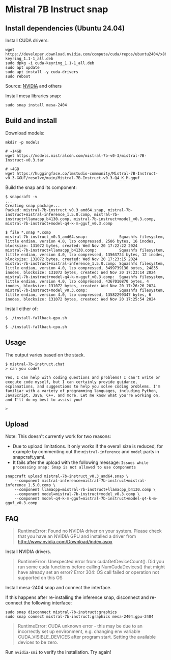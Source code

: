 # Mistral 7B Instruct snap

## Install dependencies (Ubuntu 24.04)

Install CUDA drivers:
```shell
wget https://developer.download.nvidia.com/compute/cuda/repos/ubuntu2404/x86_64/cuda-keyring_1.1-1_all.deb
sudo dpkg -i cuda-keyring_1.1-1_all.deb
sudo apt update
sudo apt install -y cuda-drivers
sudo reboot
```
Source: [NVIDIA](https://docs.nvidia.com/cuda/cuda-installation-guide-linux/index.html#ubuntu) and others

Install mesa libraries snap:
```shell
sudo snap install mesa-2404
```

## Build and install

Download models:
```shell
mkdir -p models

# ~14GB
wget https://models.mistralcdn.com/mistral-7b-v0-3/mistral-7B-Instruct-v0.3.tar

# ~4GB
wget https://huggingface.co/lmstudio-community/Mistral-7B-Instruct-v0.3-GGUF/resolve/main/Mistral-7B-Instruct-v0.3-Q4_K_M.gguf
```

Build the snap and its component:
```console
$ snapcraft -v
...
Creating snap package...                                                                                                     
Packed: mistral-7b-instruct_v0.3_amd64.snap, mistral-7b-instruct+mistral-inference_1.5.0.comp, mistral-7b-instruct+llamacpp_b4130.comp, mistral-7b-instruct+model_v0.3.comp, mistral-7b-instruct+model-q4-k-m-gguf_v0.3.comp

$ file *.snap *.comp
mistral-7b-instruct_v0.3_amd64.snap:              Squashfs filesystem, little endian, version 4.0, lzo compressed, 2586 bytes, 16 inodes, blocksize: 131072 bytes, created: Wed Nov 20 17:22:22 2024
mistral-7b-instruct+llamacpp_b4130.comp:          Squashfs filesystem, little endian, version 4.0, lzo compressed, 13563724 bytes, 12 inodes, blocksize: 131072 bytes, created: Wed Nov 20 17:23:15 2024
mistral-7b-instruct+mistral-inference_1.5.0.comp: Squashfs filesystem, little endian, version 4.0, lzo compressed, 3499739130 bytes, 24835 inodes, blocksize: 131072 bytes, created: Wed Nov 20 17:23:14 2024
mistral-7b-instruct+model-q4-k-m-gguf_v0.3.comp:  Squashfs filesystem, little endian, version 4.0, lzo compressed, 4367010870 bytes, 4 inodes, blocksize: 131072 bytes, created: Wed Nov 20 17:26:26 2024
mistral-7b-instruct+model_v0.3.comp:              Squashfs filesystem, little endian, version 4.0, lzo compressed, 13582299347 bytes, 6 inodes, blocksize: 131072 bytes, created: Wed Nov 20 17:25:54 2024
```

Install either of: 
```console
$ ./install-fallback-gpu.sh

$ ./install-fallback-cpu.sh
```

## Usage

The output varies based on the stack.

```console
$ mistral-7b-instruct.chat 
> can you code?

Yes, I can help with coding questions and problems! I can't write or execute code myself, but I can certainly provide guidance, explanations, and suggestions to help you solve coding problems. I'm familiar with a variety of programming languages, including Python, JavaScript, Java, C++, and more. Let me know what you're working on, and I'll do my best to assist you!

> 
```

## Upload
Note: This doesn't currently work for two reasons:
- Due to upload limitations. It only works if the overall size is reduced, for example by commenting out the `mistral-inference` and `model` parts in snapcraft.yaml.
- It fails after the upload with the following message: `Issues while processing snap: Snap is not allowed to use components`

```console
snapcraft upload mistral-7b-instruct_v0.3_amd64.snap \
    --component mistral-inference=mistral-7b-instruct+mistral-inference_1.5.0.comp \
    --component llamacpp=mistral-7b-instruct+llamacpp_b4130.comp \
    --component model=mistral-7b-instruct+model_v0.3.comp \
    --component model-q4-k-m-gguf=mistral-7b-instruct+model-q4-k-m-gguf_v0.3.comp
```

## FAQ
> RuntimeError: Found no NVIDIA driver on your system. Please check that you have an NVIDIA GPU and installed a driver from http://www.nvidia.com/Download/index.aspx

Install NVIDIA drivers.


> RuntimeError: Unexpected error from cudaGetDeviceCount(). Did you run some cuda functions before calling NumCudaDevices() that might have already set an error? Error 304: OS call failed or operation not supported on this OS

Install mesa-2404 snap and connect the interface.

If this happens after re-installing the inference snap, disconnect and re-connect the following interface:
```shell
sudo snap disconnect mistral-7b-instruct:graphics
sudo snap connect mistral-7b-instruct:graphics mesa-2404:gpu-2404
```

> RuntimeError: CUDA unknown error - this may be due to an incorrectly set up environment, e.g. changing env variable CUDA_VISIBLE_DEVICES after program start. Setting the available devices to be zero.

Run `nvidia-smi` to verify the installation.
Try again!
